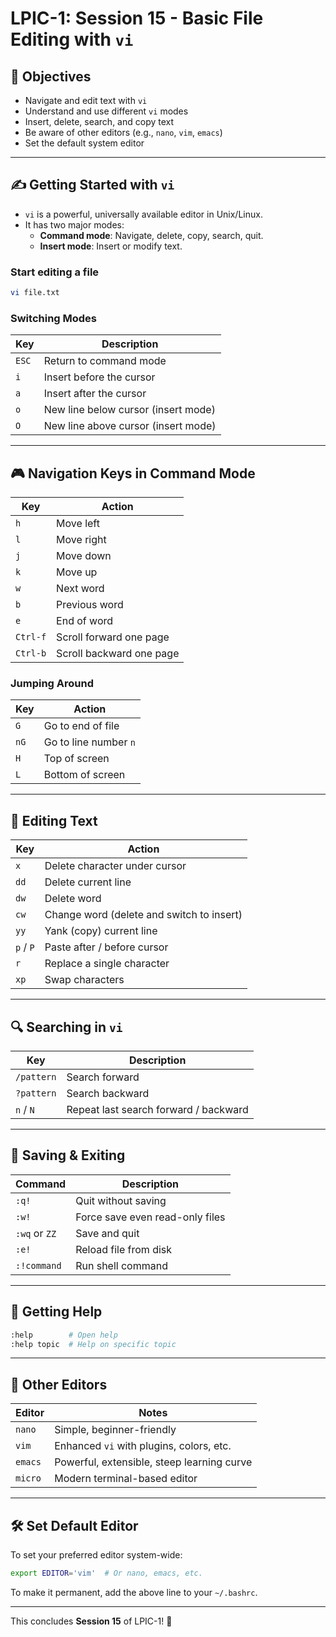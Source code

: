 # LPIC-1: Session 15 - Basic File Editing with `vi`

## 📌 Objectives
- Navigate and edit text with `vi`
- Understand and use different `vi` modes
- Insert, delete, search, and copy text
- Be aware of other editors (e.g., `nano`, `vim`, `emacs`)
- Set the default system editor

---

## ✍️ Getting Started with `vi`
- `vi` is a powerful, universally available editor in Unix/Linux.
- It has two major modes:
  - **Command mode**: Navigate, delete, copy, search, quit.
  - **Insert mode**: Insert or modify text.

### **Start editing a file**
```bash
vi file.txt
```

### **Switching Modes**
| Key | Description |
|-----|-------------|
| `ESC` | Return to command mode |
| `i` | Insert before the cursor |
| `a` | Insert after the cursor |
| `o` | New line below cursor (insert mode) |
| `O` | New line above cursor (insert mode) |

---

## 🎮 Navigation Keys in Command Mode
| Key | Action |
|-----|--------|
| `h` | Move left |
| `l` | Move right |
| `j` | Move down |
| `k` | Move up |
| `w` | Next word |
| `b` | Previous word |
| `e` | End of word |
| `Ctrl-f` | Scroll forward one page |
| `Ctrl-b` | Scroll backward one page |

### **Jumping Around**
| Key | Action |
|-----|--------|
| `G` | Go to end of file |
| `nG` | Go to line number `n` |
| `H` | Top of screen |
| `L` | Bottom of screen |

---

## 🧾 Editing Text
| Key | Action |
|-----|--------|
| `x` | Delete character under cursor |
| `dd` | Delete current line |
| `dw` | Delete word |
| `cw` | Change word (delete and switch to insert) |
| `yy` | Yank (copy) current line |
| `p` / `P` | Paste after / before cursor |
| `r` | Replace a single character |
| `xp` | Swap characters |

---

## 🔍 Searching in `vi`
| Key | Description |
|-----|-------------|
| `/pattern` | Search forward |
| `?pattern` | Search backward |
| `n` / `N` | Repeat last search forward / backward |

---

## 💾 Saving & Exiting
| Command | Description |
|---------|-------------|
| `:q!` | Quit without saving |
| `:w!` | Force save even read-only files |
| `:wq` or `ZZ` | Save and quit |
| `:e!` | Reload file from disk |
| `:!command` | Run shell command |

---

## 📖 Getting Help
```bash
:help        # Open help
:help topic  # Help on specific topic
```

---

## 🧠 Other Editors
| Editor | Notes |
|--------|-------|
| `nano` | Simple, beginner-friendly |
| `vim` | Enhanced `vi` with plugins, colors, etc. |
| `emacs` | Powerful, extensible, steep learning curve |
| `micro` | Modern terminal-based editor |

---

## 🛠️ Set Default Editor
To set your preferred editor system-wide:
```bash
export EDITOR='vim'  # Or nano, emacs, etc.
```
To make it permanent, add the above line to your `~/.bashrc`.

---

This concludes **Session 15** of LPIC-1! 🚀
